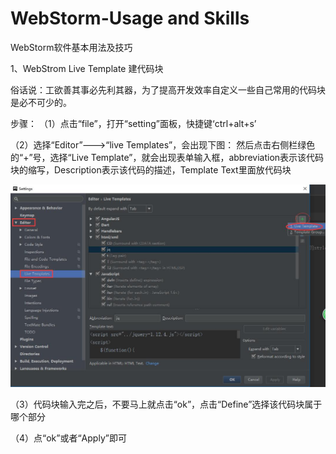 # WebStorm-Usage and Skills
WebStorm软件基本用法及技巧

1、WebStrom Live Template 建代码块

俗话说：工欲善其事必先利其器，为了提高开发效率自定义一些自己常用的代码块是必不可少的。

步骤：
（1）点击“file”，打开“setting”面板，快捷键‘ctrl+alt+s’

（2）选择“Editor”--->“live Templates”，会出现下图： 然后点击右侧栏绿色的“+”号，选择“Live Template”，就会出现表单输入框，abbreviation表示该代码块的缩写，Description表示该代码的描述，Template Text里面放代码块

![image](https://github.com/sunidol/WebStorm-/blob/WebStorm-LIve-Template/images/fig1.jpg)

（3）代码块输入完之后，不要马上就点击“ok”，点击“Define”选择该代码块属于哪个部分



（4）点“ok”或者“Apply”即可

